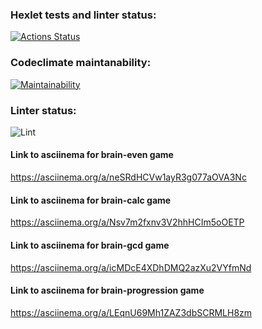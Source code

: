 ### Hexlet tests and linter status:

[![Actions Status](https://github.com/Oodmincheg/frontend-project-lvl1/workflows/hexlet-check/badge.svg)](https://github.com/Oodmincheg/frontend-project-lvl1/actions)

### Codeclimate maintanability:

[![Maintainability](https://api.codeclimate.com/v1/badges/a99a88d28ad37a79dbf6/maintainability)](https://codeclimate.com/github/codeclimate/codeclimate/maintainability)

### Linter status:

![Lint](https://github.com/Oodmincheg/frontend-project-lvl1/workflows/Lint/badge.svg?branch=main)


#### Link to asciinema for brain-even game
https://asciinema.org/a/neSRdHCVw1ayR3g077aOVA3Nc

#### Link to asciinema for brain-calc game
https://asciinema.org/a/Nsv7m2fxnv3V2hhHCIm5oOETP

#### Link to asciinema for brain-gcd game
https://asciinema.org/a/icMDcE4XDhDMQ2azXu2VYfmNd

#### Link to asciinema for brain-progression game
https://asciinema.org/a/LEqnU69Mh1ZAZ3dbSCRMLH8zm
